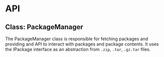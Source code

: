 
# API

## Class: PackageManager

The PackageManager class is responsible for fetching packages and providing and API to interact with packages and package contents.
It uses the IPackage interface as an abstraction from `.zip`, `.tar`, `.gz.tar` files. 

### 